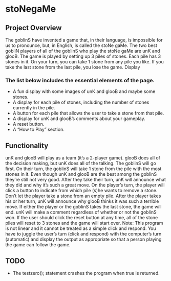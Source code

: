 # stoNegaMe
## Project Overview
The goblinS have invented a game that, in their language, is impossible for us to pronounce,
but, in English, is called the stoNe gaMe. The two best gobliN players of all of the goblinS who
play the stoNe gaMe are unK and glooB. The game is played by setting up 3 piles of stones.
Each pile has 3 stones in it. On your turn, you can take 1 stone from any pile you like. If you
take the last stone from the last pile, you lose the game.
Display

### The list below includes the essential elements of the page.
* A fun display with some images of unK and glooB and maybe some stones.
* A display for each pile of stones, including the number of stones currently in the pile.
* A button for each pile that allows the user to take a stone from that pile.
* A display for unK and glooB’s comments about your gameplay.
* A reset button.
* A “How to Play” section.

## Functionality
unK and glooB will play as a team (it’s a 2-player game). glooB does all of the decision making,
but unK does all of the talking. The goblinS will go first.
On their turn, the goblinS will take 1 stone from the pile with the most stones in it. Even
though unK and glooB are the best among the goblinS they’re still not very good. After they
take their turn, unK will announce what they did and why it’s such a great move.
On the player’s turn, the player will click a button to indicate from which pile (s)he wants to
remove a stone. Don’t let the player take a stone from an empty pile. After the player takes
his or her turn, unK will announce why glooB thinks it was such a terrible move.
If either the player or the goblinS takes the last stone, the game will end. unK will make a
comment regardless of whether or not the goblinS won.
If the user should click the reset button at any time, all of the stone piles will reset to 3 stones
and the game will start over.
Note: This program is not linear and it cannot be treated as a simple click and respond. You
have to juggle the user’s turn (click and respond) with the computer’s turn (automatic) and
display the output as appropriate so that a person playing the game can follow the game.

## TODO
* The testzero(); statement crashes the program when true is returned. 
